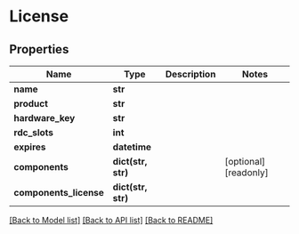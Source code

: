 # License

## Properties

Name | Type | Description | Notes
------------ | ------------- | ------------- | -------------
**name** | **str** |  | 
**product** | **str** |  | 
**hardware_key** | **str** |  | 
**rdc_slots** | **int** |  | 
**expires** | **datetime** |  | 
**components** | **dict(str, str)** |  | [optional] [readonly] 
**components_license** | **dict(str, str)** |  | 

[[Back to Model list]](../#documentation-for-models) [[Back to API list]](../#documentation-for-api-endpoints) [[Back to README]](../)


